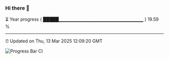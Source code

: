 ### Hi there 👋

⏳ Year progress { █████▁▁▁▁▁▁▁▁▁▁▁▁▁▁▁▁▁▁▁▁▁▁▁▁▁ } 19.59 %

---

⏰ Updated on Thu, 13 Mar 2025 12:09:20 GMT

![Progress Bar CI](https://github.com/liununu/liununu/workflows/Progress%20Bar%20CI/badge.svg)
